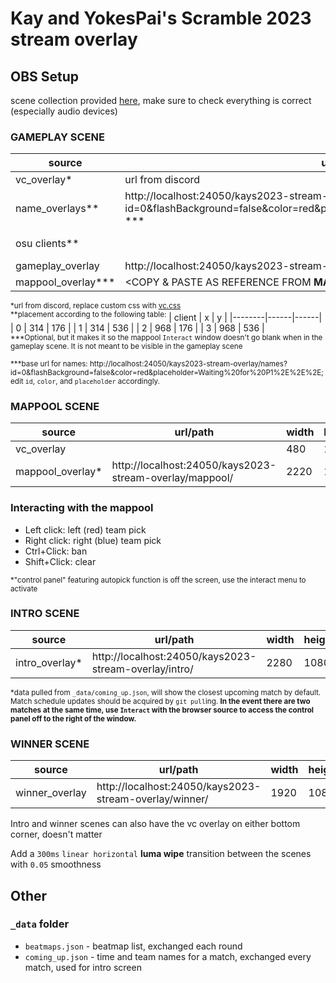 # Kay and YokesPai's Scramble 2023 stream overlay

## OBS Setup

scene collection provided [here](KAYS2023.json), make sure to check everything is correct (especially audio devices)

### GAMEPLAY SCENE  
| source             | url/path                                                                                                                               | width | height | x         | y         |
|--------------------|----------------------------------------------------------------------------------------------------------------------------------------|-------|--------|-----------|-----------|
| vc_overlay*        | url from discord                                                                                                                       | 500   | 50     | 16        | 909       |
| name_overlays**    | http://localhost:24050/kays2023-stream-overlay/names/?id=0&flashBackground=false&color=red&placeholder=Waiting%20for%20P1%2E%2E%2E *** | 638   | 360    | see below | see below |
| osu clients**      |                                                                                                                                        | 638   | 360    | see below | see below |
| gameplay_overlay   | http://localhost:24050/kays2023-stream-overlay/main/                                                                                   | 1920  | 1080   | 0         | 0         |
| mappool_overlay*** | <COPY & PASTE AS REFERENCE FROM **MAPPOOL SCENE**>                                                                                     | 2220  | 1080   | 1080      | 0         |

<sup>*url from discord, replace custom css with [vc.css](vc.css)</sup><br>
<sup>**placement according to the following table:</sup>
| client | x    | y    |
|--------|------|------|
| 0      | 314  | 176  |
| 1      | 314  | 536  |
| 2      | 968  | 176  |
| 3      | 968  | 536  |
<br>
<sup>***Optional, but it makes it so the mappool `Interact` window doesn't go blank when in the gameplay scene. 
It is not meant to be visible in the gameplay scene</sup>

<sup>***base url for names: http://localhost:24050/kays2023-stream-overlay/names?id=0&flashBackground=false&color=red&placeholder=Waiting%20for%20P1%2E%2E%2E; edit `id`, `color`, and `placeholder` accordingly.

### MAPPOOL SCENE
| source           | url/path                                                | width | height | x  | y    |
|------------------|---------------------------------------------------------|-------|--------|----|------|
| vc_overlay       |                                                         | 480   | 100    | 16 | 1014 |
| mappool_overlay* | http://localhost:24050/kays2023-stream-overlay/mappool/ | 2220  | 1080   | 0  | 220  |

### Interacting with the mappool
- Left click: left (red) team pick
- Right click: right (blue) team pick
- Ctrl+Click: ban
- Shift+Click: clear

<sup>*"control panel" featuring autopick function is off the screen, use the interact menu to activate</sup>

### INTRO SCENE
| source         | url/path                                              | width | height | x | y |
|----------------|-------------------------------------------------------|-------|--------|---|---|
| intro_overlay* | http://localhost:24050/kays2023-stream-overlay/intro/ | 2280  | 1080   | 0 | 0 |

<sup>*data pulled from `_data/coming_up.json`, will show the closest upcoming match by default. 
Match schedule updates should be acquired by `git pull`ing. **In the event there are two matches at the same time,
use `Interact` with the browser source to access the control panel off to the right of the window.**</sup>

### WINNER SCENE
| source           | url/path                                                | width | height | x | y   |
|------------------|---------------------------------------------------------|-------|--------|---|-----|
| winner_overlay   | http://localhost:24050/kays2023-stream-overlay/winner/  | 1920  | 1080   | 0 | 0   |

Intro and winner scenes can also have the vc overlay on either bottom corner, doesn't matter

Add a `300ms` `linear horizontal` **luma wipe** transition between the scenes with `0.05` smoothness

## Other

### `_data` folder

- `beatmaps.json` - beatmap list, exchanged each round
- `coming_up.json` - time and team names for a match, exchanged every match, used for intro screen
